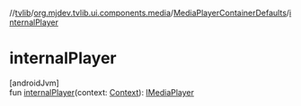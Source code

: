 //[tvlib](../../../index.md)/[org.mjdev.tvlib.ui.components.media](../index.md)/[MediaPlayerContainerDefaults](index.md)/[internalPlayer](internal-player.md)

# internalPlayer

[androidJvm]\
fun [internalPlayer](internal-player.md)(context: [Context](https://developer.android.com/reference/kotlin/android/content/Context.html)): [IMediaPlayer](../-i-media-player/index.md)
